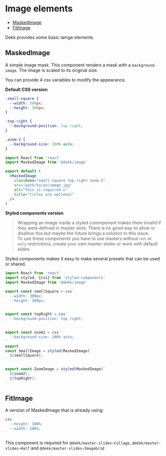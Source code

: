 # Image elements


<!-- @import "[TOC]" {cmd="toc" depthFrom=2 depthTo=6 orderedList=false} -->
<!-- code_chunk_output -->

* [MaskedImage](#maskedimage)
* [FitImage](#fitimage)

<!-- /code_chunk_output -->

Dekk provides some basic iamge elements.

## MaskedImage

A simple image mask. This component renders a mask with a 
`background-image`. The image is scaled to its original size.

You can provide 4 css variables to modify the appearance.


**Default CSS version**

```css
.small-square {
  --width: 300px;
  --height: 300px;
}

.top-right {
  --background-position: top right;
}

.zoom-2 {
  --background-size: 200% auto;
}
```

```jsx
import React from 'react'
import MaskedImage from '@dekk/image'

export default (
  <MaskedImage
    className="small-square top-right zoom-2"
    src="path/to/an/image.jpg"
    alt="this is required ♿️"
    title="titles are optional"
  />
)
```
**Styled components version**

> Wrapping an image inside a styled commponent makes them invalid
> if they were defined in master slots.
> There is no good way to allow or disallow this but maybe the 
> future brings a solution to this issue.  
> To use these components you have to use masters without
`not` or `only` restrictions, create your own master-slides or work
with default slides.

Styled components makes it easy to make several presets that can
be used or shared. 

```jsx
import React from 'react'
import styled, {css} from 'styled-components'
import MaskedImage from '@dekk/image'

export const smallSquare = css`
  --width: 300px;
  --height: 300px;
`

export const topRight = css`
  --background-position: top right;
`

export const zoom2 = css`
  --background-size: 200% auto;
`
export 
const SmallImage = styled(MaskedImage)`
  ${smallSquare};
`

export const ZoomImage = styled(MaskedImage)`
  ${zoom2};
  ${topRight};  
`
```

## FitImage

A version of MaskedImage that is already using:

```jsx
css`
  --height: 100%;
  --width: 100%;
`
```

This component is required
for `@dekk/master-slides~Collage`,
`@dekk/master-slides~Half`
and `@dekk/master-slides~ImageGrid`